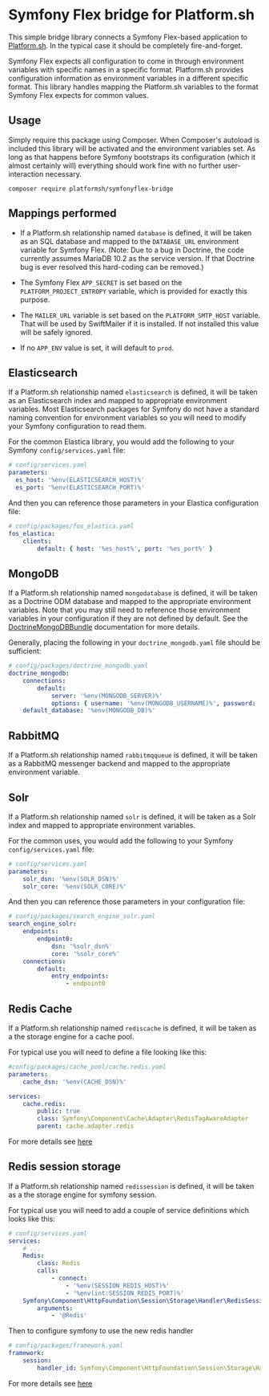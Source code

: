 # Symfony Flex bridge for Platform.sh

This simple bridge library connects a Symfony Flex-based application to [Platform.sh](https://platform.sh/).  In the typical case it should be completely fire-and-forget.

Symfony Flex expects all configuration to come in through environment variables with specific names in a specific format.  Platform.sh provides configuration information as environment variables in a different specific format.  This library handles mapping the Platform.sh variables to the format Symfony Flex expects for common values.

## Usage

Simply require this package using Composer.  When Composer's autoload is included this library will be activated and the environment variables set.  As long as that happens before Symfony bootstraps its configuration (which it almost certainly will) everything should work fine with no further user-interaction necessary.

```
composer require platformsh/symfonyflex-bridge
```

## Mappings performed

* If a Platform.sh relationship named `database` is defined, it will be taken as an SQL database and mapped to the `DATABASE_URL` environment variable for Symfony Flex.  (Note: Due to a bug in Doctrine, the code currently assumes MariaDB 10.2 as the service version.  If that Doctrine bug is ever resolved this hard-coding can be removed.)

* The Symfony Flex `APP_SECRET` is set based on the `PLATFORM_PROJECT_ENTROPY` variable, which is provided for exactly this purpose.

* The `MAILER_URL` variable is set based on the `PLATFORM_SMTP_HOST` variable.  That will be used by SwiftMailer if it is installed.  If not installed this value will be safely ignored.

* If no `APP_ENV` value is set, it will default to `prod`.

## Elasticsearch

If a Platform.sh relationship named `elasticsearch` is defined, it will be taken as an Elasticsearch index and mapped to appropriate environment variables.  Most Elasticsearch packages for Symfony do not have a standard  naming convention for environment variables so you will need to modify your Symfony configuration to read them.

For the common Elastica library, you would add the following to your Symfony `config/services.yaml` file:

```yaml
# config/services.yaml
parameters:
  es_host: '%env(ELASTICSEARCH_HOST)%'
  es_port: '%env(ELASTICSEARCH_PORT)%'
```

And then you can reference those parameters in your Elastica configuration file:

```yaml
# config/packages/fos_elastica.yaml
fos_elastica:
    clients:
        default: { host: '%es_host%', port: '%es_port%' }
```

## MongoDB

If a Platform.sh relationship named `mongodatabase` is defined, it will be taken as a Doctrine ODM database and mapped to the appropriate environment variables.  Note that you may still need to reference those environment variables in your configuration if they are not defined by default.  See the [DoctrineMongoDBBundle](https://symfony.com/doc/master/bundles/DoctrineMongoDBBundle/index.html) documentation for more details.

Generally, placing the following in your `doctrine_mongodb.yaml` file should be sufficient:

```yaml
# config/packages/doctrine_mongodb.yaml
doctrine_mongodb:
    connections:
        default:
            server: '%env(MONGODB_SERVER)%'
            options: { username: '%env(MONGODB_USERNAME)%', password: '%env(MONGODB_PASSWORD)%', authSource: '%env(MONGODB_DB)%' }
    default_database: '%env(MONGODB_DB)%'
```

## RabbitMQ

If a Platform.sh relationship named `rabbitmqqueue` is defined, it will be taken as a RabbitMQ messenger backend and mapped to the appropriate environment variable.

## Solr

If a Platform.sh relationship named `solr` is defined, it will be taken as a Solr index and mapped to appropriate environment variables.

For the common uses, you would add the following to your Symfony `config/services.yaml` file:

```yaml
# config/services.yaml
parameters:
    solr_dsn: '%env(SOLR_DSN)%'
    solr_core: '%env(SOLR_CORE)%'
```

And then you can reference those parameters in your configuration file:

```yaml
# config/packages/search_engine_solr.yaml
search_engine_solr:
    endpoints:
        endpoint0:
            dsn: '%solr_dsn%'
            core: '%solr_core%'
    connections:
        default:
            entry_endpoints:
                - endpoint0
```


## Redis Cache

If a Platform.sh relationship named `rediscache` is defined, it will be taken as a the storage engine for a cache pool. 

For typical use you will need to define a file looking like this:

```yaml
#config/packages/cache_pool/cache.redis.yaml
parameters:
    cache_dsn: '%env(CACHE_DSN)%'

services:
    cache.redis:
        public: true
        class: Symfony\Component\Cache\Adapter\RedisTagAwareAdapter
        parent: cache.adapter.redis
```
For more details see [here](https://symfony.com/doc/current/components/cache/adapters/redis_adapter.html)

## Redis session storage

If a Platform.sh relationship named `redissession` is defined, it will be taken as a the storage engine for symfony session.

For typical use you will need to add a couple of service definitions which looks like this:
```yaml
# config/services.yaml
services:
    # ...
    Redis:
        class: Redis
        calls:
            - connect:
                - '%env(SESSION_REDIS_HOST)%'
                - '%env(int:SESSION_REDIS_PORT)%'
    Symfony\Component\HttpFoundation\Session\Storage\Handler\RedisSessionHandler:
        arguments:
            - '@Redis'
```
Then to configure symfony to use the new redis handler
```yaml
# config/packages/framework.yaml
framework:
    session:
        handler_id: Symfony\Component\HttpFoundation\Session\Storage\Handler\RedisSessionHandler
```

For more details see [here](https://symfony.com/doc/current/session/database.html#store-sessions-in-a-key-value-database-redis)
